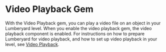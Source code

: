 # Video Playback Gem<a name="gems-system-gem-videoplayback"></a>

With the Video Playback gem, you can play a video file on an object in your Lumberyard level\. When you enable the video playback gem, the video playback component is enabled\. For instructions on how to prepare Lumberyard for video playback, and how to set up video playback in your level, see [Video Playback](component-videoplayback.md)\.